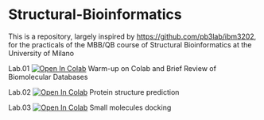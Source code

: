 # Structural-Bioinformatics
This is a repository, largely inspired by https://github.com/pb3lab/ibm3202, for the practicals of the MBB/QB course of Structural Bioinformatics at the University of Milano

Lab.01 [![Open In Colab](https://colab.research.google.com/assets/colab-badge.svg)](https://colab.research.google.com/github/carlocamilloni/Structural-Bioinformatics/blob/main/lab01_intro.ipynb) Warm-up on Colab and Brief Review of Biomolecular Databases

Lab.02 [![Open In Colab](https://colab.research.google.com/assets/colab-badge.svg)](https://colab.research.google.com/github/carlocamilloni/Structural-Bioinformatics/blob/main/StructurePred.ipynb) Protein structure prediction

Lab.03 [![Open In Colab](https://colab.research.google.com/assets/colab-badge.svg)](https://colab.research.google.com/github/carlocamilloni/Structural-Bioinformatics/blob/main/lab03_docking.ipynb.ipynb) Small molecules docking

